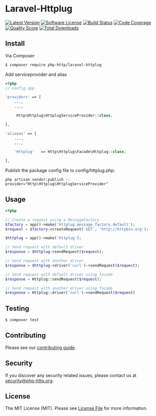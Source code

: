 # Laravel-Httplug

[![Latest Version](https://img.shields.io/github/release/php-http/laravel-httplug.svg?style=flat-square)](https://github.com/php-http/laravel-httplug/releases)
[![Software License](https://img.shields.io/badge/license-MIT-brightgreen.svg?style=flat-square)](LICENSE)
[![Build Status](https://img.shields.io/travis/php-http/laravel-httplug.svg?style=flat-square)](https://travis-ci.org/php-http/laravel-httplug)
[![Code Coverage](https://img.shields.io/scrutinizer/coverage/g/php-http/laravel-httplug.svg?style=flat-square)](https://scrutinizer-ci.com/g/php-http/laravel-httplug)
[![Quality Score](https://img.shields.io/scrutinizer/g/php-http/laravel-httplug.svg?style=flat-square)](https://scrutinizer-ci.com/g/php-http/laravel-httplug)
[![Total Downloads](https://img.shields.io/packagist/dt/php-http/laravel-httplug.svg?style=flat-square)](https://packagist.org/packages/php-http/laravel-httplug)

## Install

Via Composer

``` bash
$ composer require php-http/laravel-httplug
```

Add serviceprovider and alias
```php
<?php
// config.app

'providers' => [
    ...,
    ...,

     Http\Httplug\HttplugServiceProvider::class,

],

'aliases' => [
    ...,
    ...,

    'Httplug'   => Http\Httplug\Facade\Httplug::class,

],


```

Publish the package config file to config/httplug.php:

```
php artisan vendor:publish --provider="Http\Httplug\HttplugServiceProvider"
```
## Usage

```php
<?php

// Create a request using a MessageFactory
$factory = app()->make('httplug.message_factory.default');
$request = $factory->createRequest('GET', 'http://httpbin.org');

$httplug = app()->make('httplug');

// Send request with default driver
$response = $httplug->sendRequest($request);

// Send request with another driver
$response = $httplug->driver('curl')->sendRequest($request);

// Send request with default driver using facade
$response = Httplug::sendRequest($request);

// Send request with another driver using facade
$response = Httplug::driver('curl')->sendRequest($request)

```

## Testing

``` bash
$ composer test
```

## Contributing

Please see our [contributing guide](http://docs.php-http.org/en/latest/development/contributing.html).

## Security

If you discover any security related issues, please contact us at [security@php-http.org](mailto:security@php-http.org).


## License

The MIT License (MIT). Please see [License File](LICENSE) for more information.
